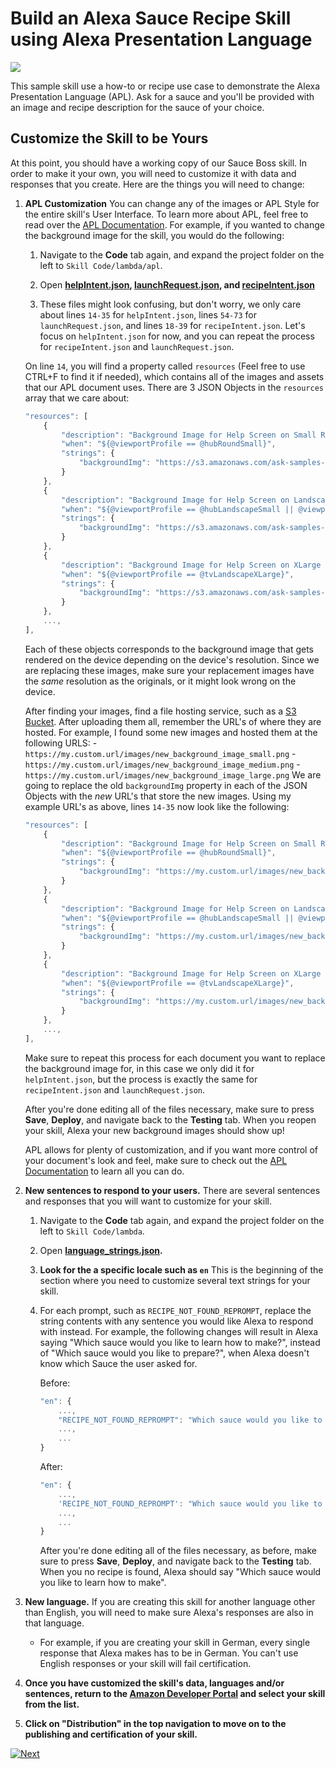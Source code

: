 # Build an Alexa Sauce Recipe Skill using Alexa Presentation Language
<img src="https://m.media-amazon.com/images/G/01/mobile-apps/dex/alexa/alexa-skills-kit/tutorials/quiz-game/header._TTH_.png" />

This sample skill use a how-to or recipe use case to demonstrate the Alexa Presentation Language (APL). Ask for a sauce and you'll be provided with an image and recipe description for the sauce of your choice.

## Customize the Skill to be Yours

At this point, you should have a working copy of our Sauce Boss skill.  In order to make it your own, you will need to customize it with data and responses that you create.  Here are the things you will need to change:

1.  **APL Customization** You can change any of the images or APL Style for the entire skill's User Interface. To learn more about APL, feel free to read over the [APL Documentation](https://developer.amazon.com/docs/alexa-presentation-language/apl-document.html). For example, if you wanted to change the background image for the skill, you would do the following:
   
    1. Navigate to the **Code** tab again, and expand the project folder on the left to `Skill Code/lambda/apl`.
    
    2. Open **[helpIntent.json](../lambda/py/documents/helpIntent.json), [launchRequest.json](../lambda/py/documents/launchRequest.json), and [recipeIntent.json](../lambda/py/documents/recipeIntent.json)**
    
    3. These files might look confusing, but don't worry, we only care about lines `14-35` for `helpIntent.json`, lines `54-73` for `launchRequest.json`, and lines `18-39` for `recipeIntent.json`. Let's focus on `helpIntent.json` for now, and you can repeat the process for `recipeIntent.json` and `launchRequest.json`. 
    
    On line `14`, you will find a property called `resources` (Feel free to use CTRL+F to find it if needed), which contains all of the images and assets that our APL document uses. There are 3 JSON Objects in the `resources` array that we care about:
    ```js
    "resources": [
        {
            "description": "Background Image for Help Screen on Small Round Hubs",
            "when": "${@viewportProfile == @hubRoundSmall}",
            "strings": {
                "backgroundImg": "https://s3.amazonaws.com/ask-samples-resources/images/sauce-boss/sauceBoss-background-bottom-smHub.png"
            }
        },
        {
            "description": "Background Image for Help Screen on Landscape Hubs",
            "when": "${@viewportProfile == @hubLandscapeSmall || @viewportProfile == @hubLandscapeMedium || @viewportProfile == @hubLandscapeLarge}",
            "strings": {
                "backgroundImg": "https://s3.amazonaws.com/ask-samples-resources/images/sauce-boss/sauceBoss-background-bottom-Hub.png"
            }
        },
        {
            "description": "Background Image for Help Screen on XLarge Hubs (e.g TV)",
            "when": "${@viewportProfile == @tvLandscapeXLarge}",
            "strings": {
                "backgroundImg": "https://s3.amazonaws.com/ask-samples-resources/images/sauce-boss/sauceBoss-background-bottom-TV.png"
            }
        },
        ...,
    ],
    ```
    Each of these objects corresponds to the background image that gets rendered on the device depending on the device's resolution. Since we are replacing these images, make sure your replacement images have the _same_ resolution as the originals, or it might look wrong on the device.

    After finding your images, find a file hosting service, such as a [S3 Bucket](https://aws.amazon.com/s3/). After uploading them all, remember the URL's of where they are hosted. For example, I found some new images and hosted them at the following URLS: 
        - `https://my.custom.url/images/new_background_image_small.png`
        - `https://my.custom.url/images/new_background_image_medium.png`
        - `https://my.custom.url/images/new_background_image_large.png`
    We are going to replace the old `backgroundImg` property in each of the JSON Objects with the _new_ URL's that store the new images. Using my example URL's as above, lines `14-35` now look like the following:
    ```js
    "resources": [
        {
            "description": "Background Image for Help Screen on Small Round Hubs",
            "when": "${@viewportProfile == @hubRoundSmall}",
            "strings": {
                "backgroundImg": "https://my.custom.url/images/new_background_image_small.png" <-- CHANGED
            }
        },
        {
            "description": "Background Image for Help Screen on Landscape Hubs",
            "when": "${@viewportProfile == @hubLandscapeSmall || @viewportProfile == @hubLandscapeMedium || @viewportProfile == @hubLandscapeLarge}",
            "strings": {
                "backgroundImg": "https://my.custom.url/images/new_background_image_medium.png" <-- CHANGED
            }
        },
        {
            "description": "Background Image for Help Screen on XLarge Hubs (e.g TV)",
            "when": "${@viewportProfile == @tvLandscapeXLarge}",
            "strings": {
                "backgroundImg": "https://my.custom.url/images/new_background_image_large.png" <-- CHANGED
            }
        },
        ...,
    ],
    ```

    Make sure to repeat this process for each document you want to replace the background image for, in this case we only did it for `helpIntent.json`, but the process is exactly the same for `recipeIntent.json` and `launchRequest.json`.

    After you're done editing all of the files necessary, make sure to press **Save**, **Deploy**, and navigate back to the **Testing** tab. When you reopen your skill, Alexa your new background images should show up!

    APL allows for plenty of customization, and if you want more control of your document's look and feel, make sure to check out the [APL Documentation](https://developer.amazon.com/docs/alexa-presentation-language/apl-document.html) to learn all you can do.


2.  **New sentences to respond to your users.** There are several sentences and responses that you will want to customize for your skill.

    1. Navigate to the **Code** tab again, and expand the project folder on the left to `Skill Code/lambda`.

    2. Open **[language_strings.json](../lambda/py/language_strings.json).**

    3.  **Look for the a specific locale such as `en`** This is the beginning of the section where you need to customize several text strings for your skill.

    4.  For each prompt, such as `RECIPE_NOT_FOUND_REPROMPT`, replace the string contents with any sentence you would like Alexa to respond with instead. For example, the following changes will result in Alexa saying "Which sauce would you like to learn how to make?", instead of "Which sauce would you like to prepare?", when Alexa doesn't know which Sauce the user asked for.
        
        Before:
        ```js
        "en": {
            ...,
            "RECIPE_NOT_FOUND_REPROMPT": "Which sauce would you like to prepare?",
            ...,
            ...
        }
        ```
        After:
        ```js
        "en": {
            ...,
            'RECIPE_NOT_FOUND_REPROMPT': "Which sauce would you like to learn how to make?", <-- CHANGED
            ...,
            ...
        }
        ```

        After you're done editing all of the files necessary, as before, make sure to press **Save**, **Deploy**, and navigate back to the **Testing** tab. When you no recipe is found, Alexa should say "Which sauce would you like to learn how to make".


3.  **New language.** If you are creating this skill for another language other than English, you will need to make sure Alexa's responses are also in that language.

    - For example, if you are creating your skill in German, every single response that Alexa makes has to be in German. You can't use English responses or your skill will fail certification.

4. **Once you have customized the skill's data, languages and/or sentences, return to the [Amazon Developer Portal](https://developer.amazon.com/alexa/console/ask?&sc_category=Owned&sc_channel=RD&sc_campaign=Evangelism2018&sc_publisher=github&sc_content=Survey&sc_detail=sauceboss-nodejs-V2_GUI-5&sc_funnel=Convert&sc_country=WW&sc_medium=Owned_RD_Evangelism2018_github_Survey_sauceboss-nodejs-V2_GUI-5_Convert_WW_beginnersdevs&sc_segment=beginnersdevs) and select your skill from the list.**

5.  **Click on "Distribution" in the top navigation to move on to the publishing and certification of your skill.**


[![Next](https://m.media-amazon.com/images/G/01/mobile-apps/dex/alexa/alexa-skills-kit/tutorials/general/buttons/button_next_publication._TTH_.png)](./submit-for-certification.md)
